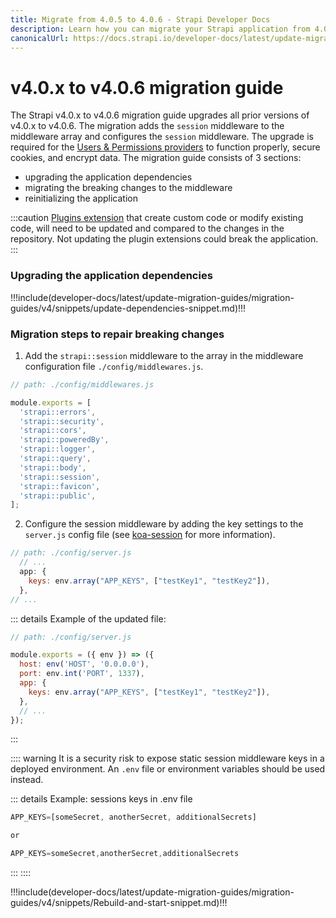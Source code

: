```yaml
---
title: Migrate from 4.0.5 to 4.0.6 - Strapi Developer Docs
description: Learn how you can migrate your Strapi application from 4.0.5 to 4.0.6.
canonicalUrl: https://docs.strapi.io/developer-docs/latest/update-migration-guides/migration-guides/v4/migration-guide-4.0.x-to4.0.6.html
---
```


# v4.0.x to v4.0.6 migration guide

The Strapi v4.0.x to v4.0.6 migration guide upgrades all prior versions of v4.0.x to v4.0.6. The migration adds the `session` middleware to the middleware array and configures the `session` middleware. The upgrade is required for the [Users & Permissions providers](/user-docs/latest/settings/configuring-users-permissions-plugin-settings.md) to function properly, secure cookies, and encrypt data. The migration guide consists of 3 sections: 
  - upgrading the application dependencies
  - migrating the breaking changes to the middleware
  - reinitializing the application


:::caution
 [Plugins extension](/developer-docs/latest/plugins/users-permissions.md) that create custom code or modify existing code, will need to be updated and compared to the changes in the repository. Not updating the plugin extensions could break the application.
:::


### Upgrading the application dependencies


!!!include(developer-docs/latest/update-migration-guides/migration-guides/v4/snippets/update-dependencies-snippet.md)!!!



### Migration steps to repair breaking changes

1. Add the `strapi::session` middleware to the array in the middleware configuration file `./config/middlewares.js`. 

```jsx
// path: ./config/middlewares.js

module.exports = [
  'strapi::errors',
  'strapi::security',
  'strapi::cors',
  'strapi::poweredBy',
  'strapi::logger',
  'strapi::query',
  'strapi::body',
  'strapi::session',
  'strapi::favicon',
  'strapi::public',
];
```


2. Configure the session middleware by adding the key settings to the `server.js` config file (see [koa-session](https://github.com/koajs/session/blob/master/Readme.md) for more information).
 

```jsx
// path: ./config/server.js
  // ...
  app: {
    keys: env.array("APP_KEYS", ["testKey1", "testKey2"]),
  },
// ...
```
::: details Example of the updated file:
```jsx
// path: ./config/server.js

module.exports = ({ env }) => ({
  host: env('HOST', '0.0.0.0'),
  port: env.int('PORT', 1337),
  app: {
    keys: env.array("APP_KEYS", ["testKey1", "testKey2"]),
  },
  // ...
});
```
:::

:::: warning
It is a security risk to expose static session middleware keys in a deployed environment. An `.env` file or environment variables should be used instead.

::: details Example: sessions keys in .env file

```js
APP_KEYS=[someSecret, anotherSecret, additionalSecrets]

or 

APP_KEYS=someSecret,anotherSecret,additionalSecrets
```

:::
::::


!!!include(developer-docs/latest/update-migration-guides/migration-guides/v4/snippets/Rebuild-and-start-snippet.md)!!!


